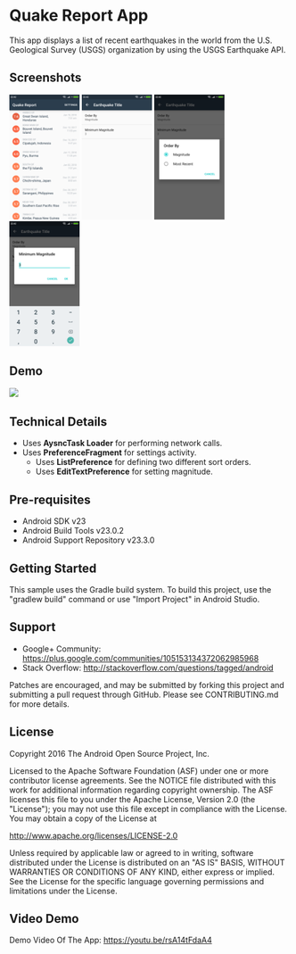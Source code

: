Quake Report App
===================================

This app displays a list of recent earthquakes in the world
from the U.S. Geological Survey (USGS) organization by using the USGS Earthquake API.


## Screenshots
<img src="images/mainactivity.png" width="25%" /> <img src="images/settingsactivity.png" width="25%" /> <img src="images/sortorder.png" width="25%" /> <img src="images/magnitude.png" width="25%" />  


## Demo
<img src="images/quake_report_demo.gif" width="300" /> 


## Technical Details
* Uses **AysncTask Loader** for performing network calls.
* Uses **PreferenceFragment** for settings activity.
  * Uses **ListPreference** for defining two different sort orders.
  * Uses **EditTextPreference** for setting magnitude.

Pre-requisites
--------------

- Android SDK v23
- Android Build Tools v23.0.2
- Android Support Repository v23.3.0

Getting Started
---------------

This sample uses the Gradle build system. To build this project, use the
"gradlew build" command or use "Import Project" in Android Studio.

Support
-------

- Google+ Community: https://plus.google.com/communities/105153134372062985968
- Stack Overflow: http://stackoverflow.com/questions/tagged/android

Patches are encouraged, and may be submitted by forking this project and
submitting a pull request through GitHub. Please see CONTRIBUTING.md for more details.

License
-------

Copyright 2016 The Android Open Source Project, Inc.

Licensed to the Apache Software Foundation (ASF) under one or more contributor
license agreements.  See the NOTICE file distributed with this work for
additional information regarding copyright ownership.  The ASF licenses this
file to you under the Apache License, Version 2.0 (the "License"); you may not
use this file except in compliance with the License.  You may obtain a copy of
the License at

http://www.apache.org/licenses/LICENSE-2.0

Unless required by applicable law or agreed to in writing, software
distributed under the License is distributed on an "AS IS" BASIS, WITHOUT
WARRANTIES OR CONDITIONS OF ANY KIND, either express or implied.  See the
License for the specific language governing permissions and limitations under
the License.


## Video Demo
Demo Video Of The App: https://youtu.be/rsA14tFdaA4
